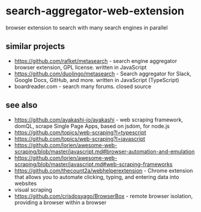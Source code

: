 # search-aggregator-web-extension

browser extension to search with many search engines in parallel

## similar projects

- https://github.com/rafket/metasearch - search engine aggregator browser extension, GPL license. written in JavaScript
- https://github.com/duolingo/metasearch - Search aggregator for Slack, Google Docs, GitHub, and more. written in JavaScript (TypeScript)
- boardreader.com - search many forums. closed source

## see also

- https://github.com/ayakashi-io/ayakashi - web scraping framework, domQL, scrape Single Page Apps, based on jsdom, for node.js
- https://github.com/topics/web-scraping?l=typescript
- https://github.com/topics/web-scraping?l=javascript
- https://github.com/lorien/awesome-web-scraping/blob/master/javascript.md#browser-automation-and-emulation
- https://github.com/lorien/awesome-web-scraping/blob/master/javascript.md#web-scraping-frameworks
- https://github.com/thecount2a/webhelperextension - Chrome extension that allows you to automate clicking, typing, and entering data into websites
- visual scraping
- https://github.com/crisdosyago/BrowserBox - remote browser isolation, providing a browser within a browser
